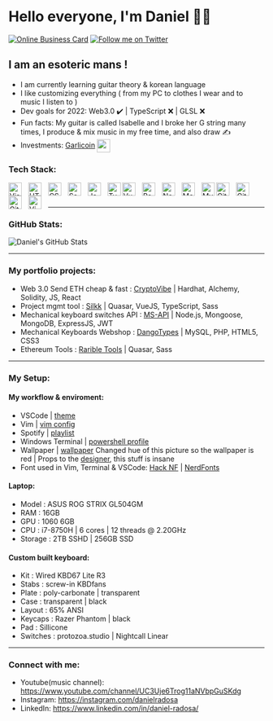 # Hello everyone, I'm Daniel :face_in_clouds:

[![Online Business Card](https://img.shields.io/website?label=dnlrds.xyz&style=for-the-badge&url=https%3A%2F%2Fcodestackr.com)](https://dnlrds.xyz)
[![Follow me on Twitter](https://img.shields.io/twitter/follow/__danielthe?color=1DA1F2&logo=twitter&style=for-the-badge)](https://twitter.com/intent/follow?original_referer=https%3A%2F%2Fgithub.com%2F__danielthe&screen_name=__danielthe)

## I am an esoteric mans !

- I am currently learning guitar theory & korean language
- I like customizing everything ( from my PC to clothes I wear and to music I listen to ) 
- Dev goals for 2022: Web3.0 :heavy_check_mark: | TypeScript :x: | GLSL :x:
- Fun facts: My guitar is called Isabelle and I broke her G string many times, I produce & mix music in my free time, and also draw :writing_hand:
- Investments: [Garlicoin](https://garlicoin.io) <img align="center" width="26px" src="https://media1.giphy.com/media/AVqBEuhKgit6vBa0kD/giphy.gif?cid=790b7611890af8c14e39c4c79aea9983d9dc09495a136d3a&rid=giphy.gif&ct=g" />

### Tech Stack:

<img align="left" alt="Visual Studio Code" width="26px" src="https://cdn.jsdelivr.net/gh/devicons/devicon/icons/vscode/vscode-original.svg" style="padding-right:10px;" />
<img align="left" alt="HTML5" width="26px" src="https://cdn.jsdelivr.net/gh/devicons/devicon/icons/html5/html5-original.svg" style="padding-right:10px;" />
<img align="left" alt="CSS3" width="26px" src="https://cdn.jsdelivr.net/gh/devicons/devicon/icons/css3/css3-original.svg" style="padding-right:10px;" />
<img align="left" alt="Sass" width="26px" src="https://cdn.jsdelivr.net/gh/devicons/devicon/icons/sass/sass-original.svg" style="padding-right:10px;" />
<img align="left" alt="JavaScript" width="26px" src="https://cdn.jsdelivr.net/gh/devicons/devicon/icons/javascript/javascript-original.svg" style="padding-right:10px;" />
<img align="left" alt="TypeScript" width="26px" src="https://cdn.jsdelivr.net/gh/devicons/devicon/icons/typescript/typescript-original.svg"  />
<img align="left" alt="VueJS" width="26px" src="https://cdn.jsdelivr.net/gh/devicons/devicon/icons/vuejs/vuejs-original.svg" style="padding-right:10px;" />
<img align="left" alt="React" width="26px" src="https://cdn.jsdelivr.net/gh/devicons/devicon/icons/react/react-original.svg" style="padding-right:10px;" />
<img align="left" alt="Node.js" width="26px" src="https://cdn.jsdelivr.net/gh/devicons/devicon/icons/nodejs/nodejs-original.svg" style="padding-right:10px;" />
<img align="left" alt="MongoDB" width="26px" src="https://cdn.jsdelivr.net/gh/devicons/devicon/icons/mongodb/mongodb-original.svg" style="padding-right:10px;" />
<img align="left" alt="MySQL" width="26px" src="https://cdn.jsdelivr.net/gh/devicons/devicon/icons/mysql/mysql-original.svg"  />
<img align="left" alt="Git" width="26px" src="https://cdn.jsdelivr.net/gh/devicons/devicon/icons/git/git-original.svg" style="padding-right:10px;" />
<img align="left" alt="GitHub" width="26px" src="https://user-images.githubusercontent.com/3369400/139447912-e0f43f33-6d9f-45f8-be46-2df5bbc91289.png" style="padding-right:10px;" />
<img align="left" alt="Git" width="26px" src="https://cdn.jsdelivr.net/gh/devicons/devicon/icons/php/php-original.svg" style="padding-right:10px;" />
<img align="left" alt="Vim" width="26px" src="https://cdn.jsdelivr.net/gh/devicons/devicon/icons/vim/vim-original.svg" style="padding-right:10px;" />
<br />
<br />

---

### GitHub Stats:

<img align="center" alt="Daniel's GitHub Stats" src="https://github-readme-stats.vercel.app/api?username=danielradosa&show_icons=true&hide_border=false&title_color=#9dbde7&icon_color=#dddddd&bg_color=bbbbbb&text_color=#9dbde7&border_color=0c1a25" />

---

### My portfolio projects:

- Web 3.0 Send ETH cheap & fast : [CryptoVibe](https://dnlrds.xyz/cryptovibe/) | Hardhat, Alchemy, Solidity, JS, React
- Project mgmt tool : [Silkk](https://silkk.netlify.app/#/) | Quasar, VueJS, TypeScript, Sass 
- Mechanical keyboard switches API : [MS-API](https://dnlrds.xyz/ms-api/#/) | Node.js, Mongoose, MongoDB, ExpressJS, JWT
- Mechanical Keyboards Webshop : [DangoTypes](https://dnlrds.xyz/dangotypes) | MySQL, PHP, HTML5, CSS3
- Ethereum Tools : [Rarible Tools](https://tools.gravityenterprises.co.za/#/) | Quasar, Sass

---

### My Setup:

#### My workflow & enviroment:
- VSCode | [theme](https://marketplace.visualstudio.com/items?itemName=chireia.darker-plus-material-red)
- Vim | [vim config](https://github.com/danielradosa/config/blob/main/.vimrc)
- Spotify | [playlist](https://open.spotify.com/playlist/04WwTOBxmWHXv4vt8EG0Ht?si=94fab86fdba8439a)
- Windows Terminal | [powershell profile](https://github.com/danielradosa/config/blob/main/powershell_profile.ps1)
- Wallpaper | [wallpaper](https://wallhaven.cc/w/dp2mol) Changed hue of this picture so the wallpaper is red | Props to the [designer](https://surrealutopia.com/), this stuff is insane
- Font used in Vim, Terminal & VSCode: [Hack NF](https://github.com/source-foundry/Hack-windows-installer/releases/tag/v1.6.0) | [NerdFonts](https://www.nerdfonts.com/)

#### Laptop:
- Model : ASUS ROG STRIX GL504GM
- RAM : 16GB
- GPU : 1060 6GB
- CPU : i7-8750H | 6 cores | 12 threads @ 2.20GHz
- Storage : 2TB SSHD | 256GB SSD

#### Custom built keyboard:
- Kit : Wired KBD67 Lite R3
- Stabs : screw-in KBDfans
- Plate : poly-carbonate | transparent
- Case : transparent | black
- Layout : 65% ANSI
- Keycaps : Razer Phantom | black
- Pad : Sillicone
- Switches : protozoa.studio | Nightcall Linear

---

### Connect with me:
- Youtube(music channel): https://www.youtube.com/channel/UC3Uje6Trog11aNVbpGuSKdg
- Instagram: https://instagram.com/danielradosa
- LinkedIn: https://www.linkedin.com/in/daniel-radosa/
